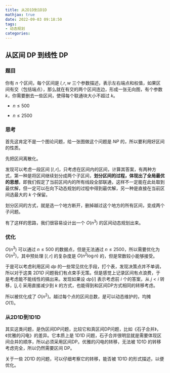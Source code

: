 ```yaml
---
title: 从2D1D到1D1D
mathjax: true
date: 2022-09-03 09:18:50
tags:
- 动态规划
categories:
---
```


## 从区间 DP 到线性 DP

### 题目

你有 $n$ 个区间，每个区间是 $l,r,w$ 三个参数描述，表示左右端点和权值，如果区间有交（包括端点），那么就在有交的两个区间连边，形成一张无向图，有个参数 $k$，你需要删去一些区间，使得每个联通块大小不超过 $k$。

- $n\leq 500$

- $n\leq 2500$

### 思考

首先这肯定不是一个图论问题，给一张图做这个问题是 $NP$ 的，所以要利用好区间的性质。

先把区间离散化。

发现可以考虑一段区间 $[l,r]$，只考虑在区间内的区间，计算其答案，有两种方式，第一种是将区间继续划分成两个子区间，**划分区间的过程，体现出了全局最优的思想**，即我们假定了当前区间内的所有线段全部联通，这样不一定能在此处取到最优解，但一定可以在向下动态规划的过程中得到最优解，另一种是直接在当前区间选最大的 $k$ 个保留。

划分区间的方式，就是选一个地方断开，删掉越过这个地方的所有区间，变成两个子问题。

有了这样的思路，我们很容易设计出一个 $O(n^3)$ 的区间动态规划出来。

### 优化

 $O(n^3)$ 可以通过 $n\leq 500$ 的数据点，但是无法通过 $n\leq 2500$，所以需要优化为 $O(n^2)$，其中预处理 $[l,r]$ 的复杂度是 $O(n^2\log n)$ 的，但是常数较小能够接受。

于是可以考虑利用区间 $dp$ 的一些常见优化手段，打个表，发现决策点并不单调，所以对于这类 $2D1D$ 问题我们有点束手无策。但是感觉上记录区间有点浪费，于是考虑能不能线性的搞出来。发现如果设 $dp[i]$ 表示考虑前 $i$ 个的答案，从 $j<i$ 转移，$[j,i]$ 采用直接减少到 $k$ 的方式，也能得到和区间DP方式相同的转移考虑。

所以被优化成了 $O(n^2)$。越过每个点的区间总数，是可以动态维护的，均摊 $O(1)$。

### 从2D1D到1D1D

其实这类问题，是伪区间DP问题，比较它和真区间DP问题，比如《石子合并》，《优雅的闪电》的差异。它本质上是 1D1D 问题，石子合并很明显就是需要体现区间合并的顺序，所以必须采用区间DP。优雅的闪电的转移，无法被 1D1D 的转移考虑完全，所以仍然需要区间 DP。

关于一些 2D1D 的问题，可以仔细考察它的转移，能否被 1D1D 的形式描述，以便优化。
